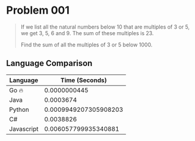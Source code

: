 # Problem 001

> If we list all the natural numbers below 10 that are multiples of 3 or 5, we get 3, 5, 6 and 9. The sum of these multiples is 23.
>
> Find the sum of all the multiples of 3 or 5 below 1000.

## Language Comparison

| Language   | Time (Seconds)        |
| ---------- | --------------------- |
| Go 🔥      | 0.0000000445          |
| Java       | 0.0003674             |
| Python     | 0.0009949207305908203 |
| C#         | 0.0038826             |
| Javascript | 0.006057799935340881  |
